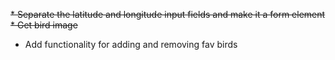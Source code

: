~~* Separate the latitude and longitude input fields and make it a form element~~ 
~~* Get bird image~~ 
* Add functionality for adding and removing fav birds
